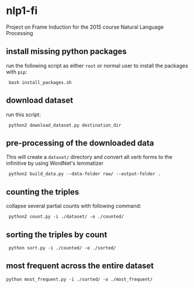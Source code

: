# nlp1-fi
Project on Frame Induction for the 2015 course Natural Language Processing

## install missing python packages

run the following script as either `root` or normal user to install the packages with `pip`:
  ```
   bash install_packages.sh
  ```
## download dataset

run this script:
  ```
   python2 download_dataset.py destination_dir
  ```
  
## pre-processing of the downloaded data 
  This will create a `dataset/` directory and convert all verb forms to the infinitive by using WordNet's lemmatizer
  ```
   python2 build_data.py --data-folder raw/ --output-folder .
  ```

## counting the triples
collapse several partial counts with following command:
  ```
   python2 count.py -i ./dataset/ -o ./counted/
  ```
  
## sorting the triples by count
  ```
   python sort.py -i ./counted/ -o ./sorted/
  ```

## most frequent across the entire dataset
  ```
  python most_frequent.py -i ./sorted/ -o ./most_frequent/
  ```
